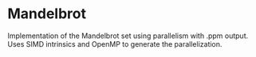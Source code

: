 # Mandelbrot
Implementation of the Mandelbrot set using parallelism with .ppm output. Uses
SIMD intrinsics and OpenMP to generate the parallelization.
